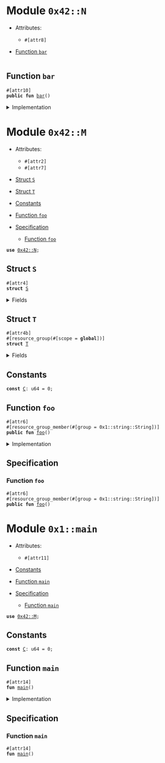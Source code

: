 
<a name="0x42_N"></a>

# Module `0x42::N`



- Attributes:
    - `#[attr8]`



-  [Function `bar`](#0x42_N_bar)


<pre><code></code></pre>



<a name="0x42_N_bar"></a>

## Function `bar`



<pre><code>#[attr10]
<b>public</b> <b>fun</b> <a href="attribute_placement.md#0x42_N_bar">bar</a>()
</code></pre>



<details>
<summary>Implementation</summary>


<pre><code><b>public</b> <b>fun</b> <a href="attribute_placement.md#0x42_N_bar">bar</a>() {}
</code></pre>



</details>



<a name="0x42_M"></a>

# Module `0x42::M`



- Attributes:
    - `#[attr2]`
    - `#[attr7]`



-  [Struct `S`](#0x42_M_S)
-  [Struct `T`](#0x42_M_T)
-  [Constants](#@Constants_0)
-  [Function `foo`](#0x42_M_foo)
-  [Specification](#@Specification_1)
    -  [Function `foo`](#@Specification_1_foo)


<pre><code><b>use</b> <a href="attribute_placement.md#0x42_N">0x42::N</a>;
</code></pre>



<a name="0x42_M_S"></a>

## Struct `S`



<pre><code>#[attr4]
<b>struct</b> <a href="attribute_placement.md#0x42_M_S">S</a>
</code></pre>



<details>
<summary>Fields</summary>


<dl>
<dt>
<code>dummy_field: bool</code>
</dt>
<dd>

</dd>
</dl>


</details>

<a name="0x42_M_T"></a>

## Struct `T`



<pre><code>#[attr4b]
#[resource_group(#[scope = <b>global</b>])]
<b>struct</b> <a href="attribute_placement.md#0x42_M_T">T</a>
</code></pre>



<details>
<summary>Fields</summary>


<dl>
<dt>
<code>dummy_field: bool</code>
</dt>
<dd>

</dd>
</dl>


</details>

<a name="@Constants_0"></a>

## Constants


<a name="0x42_M_C"></a>



<pre><code><b>const</b> <a href="attribute_placement.md#0x42_M_C">C</a>: u64 = 0;
</code></pre>



<a name="0x42_M_foo"></a>

## Function `foo`



<pre><code>#[attr6]
#[resource_group_member(#[group = 0x1::string::String])]
<b>public</b> <b>fun</b> <a href="attribute_placement.md#0x42_M_foo">foo</a>()
</code></pre>



<details>
<summary>Implementation</summary>


<pre><code><b>public</b> <b>fun</b> <a href="attribute_placement.md#0x42_M_foo">foo</a>() { <a href="attribute_placement.md#0x42_N_bar">N::bar</a>() }
</code></pre>



</details>

<a name="@Specification_1"></a>

## Specification


<a name="@Specification_1_foo"></a>

### Function `foo`


<pre><code>#[attr6]
#[resource_group_member(#[group = 0x1::string::String])]
<b>public</b> <b>fun</b> <a href="attribute_placement.md#0x42_M_foo">foo</a>()
</code></pre>



<a name="0x1_main"></a>

# Module `0x1::main`



- Attributes:
    - `#[attr11]`



-  [Constants](#@Constants_0)
-  [Function `main`](#0x1_main_main)
-  [Specification](#@Specification_1)
    -  [Function `main`](#@Specification_1_main)


<pre><code><b>use</b> <a href="attribute_placement.md#0x42_M">0x42::M</a>;
</code></pre>



<a name="@Constants_0"></a>

## Constants


<a name="0x1_main_C"></a>



<pre><code><b>const</b> <a href="attribute_placement.md#0x1_main_C">C</a>: u64 = 0;
</code></pre>



<a name="0x1_main_main"></a>

## Function `main`



<pre><code>#[attr14]
<b>fun</b> <a href="attribute_placement.md#0x1_main">main</a>()
</code></pre>



<details>
<summary>Implementation</summary>


<pre><code><b>fun</b> <a href="attribute_placement.md#0x1_main">main</a>() {
    <a href="attribute_placement.md#0x42_M_foo">M::foo</a>();
}
</code></pre>



</details>

<a name="@Specification_1"></a>

## Specification


<a name="@Specification_1_main"></a>

### Function `main`


<pre><code>#[attr14]
<b>fun</b> <a href="attribute_placement.md#0x1_main">main</a>()
</code></pre>
